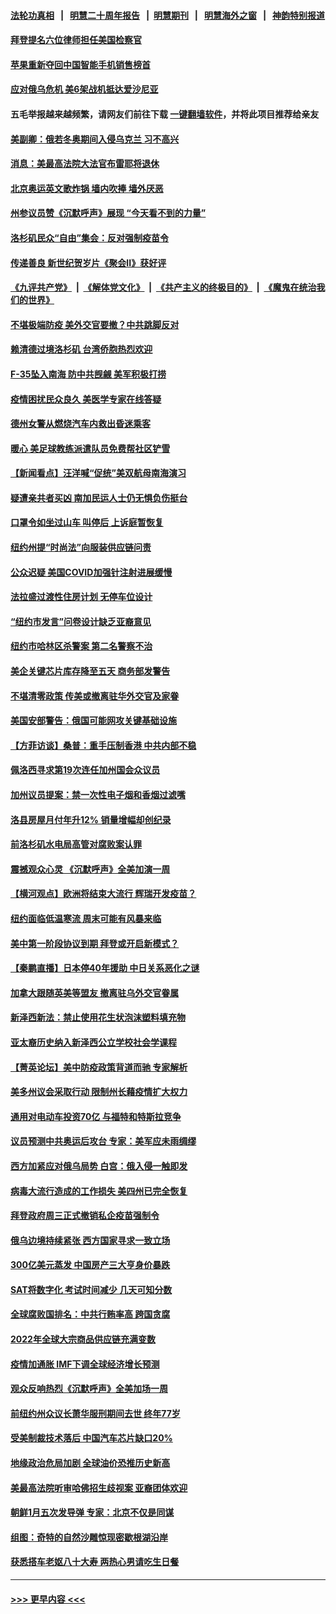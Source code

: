 #### [法轮功真相](https://github.com/gfw-breaker/truth/blob/master/README.md?t=0) &nbsp;&nbsp;|&nbsp;&nbsp; [明慧二十周年报告](https://github.com/gfw-breaker/mh-reports/blob/master/README.md?t=0) &nbsp;&nbsp;|&nbsp;&nbsp;[明慧期刊](https://github.com/gfw-breaker/mh-qikan) &nbsp;&nbsp;|&nbsp;&nbsp; [明慧海外之窗](https://github.com/gfw-breaker/mh-news/blob/master/README.md?t=0) &nbsp;&nbsp;|&nbsp;&nbsp; [神韵特别报道](https://github.com/gfw-breaker/mh-news/blob/master/shenyun.md?t=0)
#### [拜登提名六位律师担任美国检察官](../pages/nsc412/n13531252.md?t=01281601) 
#### [苹果重新夺回中国智能手机销售榜首](../pages/nsc412/n13531388.md?t=01281601) 
#### [应对俄乌危机 美6架战机抵达爱沙尼亚](../pages/nsc412/n13531423.md?t=01281601) 
#### 五毛举报越来越频繁，请网友们前往下载 [一键翻墙软件](https://github.com/gfw-breaker/ssr-accounts)，并将此项目推荐给亲友
#### [美副卿：俄若冬奥期间入侵乌克兰 习不高兴](../pages/nsc412/n13531366.md?t=01281601) 
#### [消息：美最高法院大法官布雷耶将退休](../pages/nsc412/n13531415.md?t=01281601) 
#### [北京奥运英文歌炸锅 墙内吹捧 墙外厌恶](../pages/nsc412/n13531305.md?t=01281601) 
#### [州参议员赞《沉默呼声》展现 “今天看不到的力量”](../pages/nsc412/n13531327.md?t=01281601) 
#### [洛杉矶民众“自由”集会：反对强制疫苗令](../pages/nsc412/n13529878.md?t=01281601) 
#### [传递善良 新世纪贺岁片《聚会II》获好评](../pages/nsc412/n13531114.md?t=01281601) 
#### [《九评共产党》](https://github.com/begood0513/9ping.md/blob/master/README.md) &nbsp;|&nbsp; [《解体党文化》](../../../../jtdwh.md/blob/master/README.md)  &nbsp;|&nbsp; [《共产主义的终极目的》](../../../../gczydzjmd.md/blob/master/README.md) &nbsp;|&nbsp; [《魔鬼在统治我们的世界》](../../../../mgztzwmdsj.md/blob/master/README.md) 
#### [不堪极端防疫 美外交官要撤？中共跳脚反对](../pages/nsc412/n13531076.md?t=01281601) 
#### [赖清德过境洛杉矶 台湾侨胞热烈欢迎](../pages/nsc412/n13529572.md?t=01281601) 
#### [F-35坠入南海 防中共觊觎 美军积极打捞](../pages/nsc412/n13530735.md?t=01281601) 
#### [疫情困扰民众良久 美医学专家在线答疑](../pages/nsc412/n13529978.md?t=01281601) 
#### [德州女警从燃烧汽车内救出昏迷乘客](../pages/nsc412/n13530089.md?t=01281601) 
#### [暖心 美足球教练派遣队员免费帮社区铲雪](../pages/nsc412/n13529861.md?t=01281601) 
#### [【新闻看点】汪洋喊“促统”美双航母南海演习](../pages/nsc412/n13529225.md?t=01281601) 
#### [疑遭亲共者买凶 南加民运人士仍无惧负伤挺台](../pages/nsc412/n13530083.md?t=01281601) 
#### [口罩令如坐过山车 叫停后 上诉庭暂恢复](../pages/nsc412/n13529900.md?t=01281601) 
#### [纽约州提“时尚法”向服装供应链问责](../pages/nsc412/n13529993.md?t=01281601) 
#### [公众迟疑 美国COVID加强针注射进展缓慢](../pages/nsc412/n13529798.md?t=01281601) 
#### [法拉盛过渡性住房计划 无停车位设计](../pages/nsc412/n13529999.md?t=01281601) 
#### [“纽约市发言”问卷设计缺乏亚裔意见](../pages/nsc412/n13529996.md?t=01281601) 
#### [纽约市哈林区杀警案 第二名警察不治](../pages/nsc412/n13529947.md?t=01281601) 
#### [美企关键芯片库存降至五天 商务部发警告](../pages/nsc412/n13529756.md?t=01281601) 
#### [不堪清零政策 传美或撤离驻华外交官及家眷](../pages/nsc412/n13529704.md?t=01281601) 
#### [美国安部警告：俄国可能网攻关键基础设施](../pages/nsc412/n13529839.md?t=01281601) 
#### [【方菲访谈】桑普：重手压制香港 中共内部不稳](../pages/nsc412/n13529079.md?t=01281601) 
#### [佩洛西寻求第19次连任加州国会众议员](../pages/nsc412/n13529698.md?t=01281601) 
#### [加州议员提案：禁一次性电子烟和香烟过滤嘴](../pages/nsc412/n13529727.md?t=01281601) 
#### [洛县房屋月付年升12% 销量增幅却创纪录](../pages/nsc412/n13529718.md?t=01281601) 
#### [前洛杉矶水电局高管对腐败案认罪](../pages/nsc412/n13529664.md?t=01281601) 
#### [震撼观众心灵 《沉默呼声》全美加演一周](../pages/nsc412/n13529496.md?t=01281601) 
#### [【横河观点】欧洲将结束大流行 辉瑞开发疫苗？](../pages/nsc412/n13529443.md?t=01281601) 
#### [纽约面临低温寒流 周末可能有风暴来临](../pages/nsc412/n13529349.md?t=01281601) 
#### [美中第一阶段协议到期 拜登或开启新模式？](../pages/nsc412/n13529317.md?t=01281601) 
#### [【秦鹏直播】日本停40年援助 中日关系恶化之谜](../pages/nsc412/n13529427.md?t=01281601) 
#### [加拿大跟随英美等盟友 撤离驻乌外交官眷属](../pages/nsc412/n13529192.md?t=01281601) 
#### [新泽西新法：禁止使用花生状泡沫塑料填充物](../pages/nsc412/n13529503.md?t=01281601) 
#### [亚太裔历史纳入新泽西公立学校社会学课程](../pages/nsc412/n13529456.md?t=01281601) 
#### [【菁英论坛】美中防疫政策背道而驰 专家解析](../pages/nsc412/n13529374.md?t=01281601) 
#### [美多州议会采取行动 限制州长藉疫情扩大权力](../pages/nsc412/n13529235.md?t=01281601) 
#### [通用对电动车投资70亿 与福特和特斯拉竞争](../pages/nsc412/n13529327.md?t=01281601) 
#### [议员预测中共奥运后攻台 专家：美军应未雨绸缪](../pages/nsc412/n13529019.md?t=01281601) 
#### [西方加紧应对俄乌局势 白宫：俄入侵一触即发](../pages/nsc412/n13529106.md?t=01281601) 
#### [病毒大流行造成的工作损失 美四州已完全恢复](../pages/nsc412/n13529068.md?t=01281601) 
#### [拜登政府周三正式撤销私企疫苗强制令](../pages/nsc412/n13529086.md?t=01281601) 
#### [俄乌边境持续紧张 西方国家寻求一致立场](../pages/nsc412/n13529062.md?t=01281601) 
#### [300亿美元蒸发 中国房产三大亨身价暴跌](../pages/nsc412/n13528911.md?t=01281601) 
#### [SAT将数字化 考试时间减少 几天可知分数](../pages/nsc412/n13529003.md?t=01281601) 
#### [全球腐败国排名：中共行贿率高 跨国贪腐](../pages/nsc412/n13528837.md?t=01281601) 
#### [2022年全球大宗商品供应链充满变数](../pages/nsc412/n13529010.md?t=01281601) 
#### [疫情加通胀 IMF下调全球经济增长预测](../pages/nsc412/n13528992.md?t=01281601) 
#### [观众反响热烈《沉默呼声》全美加场一周](../pages/nsc412/n13528604.md?t=01281601) 
#### [前纽约州众议长萧华服刑期间去世 终年77岁](../pages/nsc412/n13527477.md?t=01281601) 
#### [受美制裁技术落后 中国汽车芯片缺口20%](../pages/nsc412/n13528885.md?t=01281601) 
#### [地缘政治危局加剧 全球油价恐推历史新高](../pages/nsc412/n13528819.md?t=01281601) 
#### [美最高法院听审哈佛招生歧视案 亚裔团体欢迎](../pages/nsc412/n13527496.md?t=01281601) 
#### [朝鲜1月五次发导弹 专家：北京不仅是同谋](../pages/nsc412/n13528735.md?t=01281601) 
#### [组图：奇特的自然沙雕惊现密歇根湖沿岸](../pages/nsc412/n13528094.md?t=01281601) 
#### [获悉搭车老妪八十大寿 两热心男请吃生日餐](../pages/nsc412/n13528148.md?t=01281601) 

----
#### [ >>> 更早内容 <<< ](../indexes/nsc412-earlier.md)
